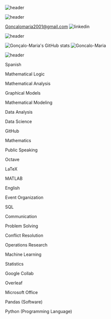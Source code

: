 ![header](https://capsule-render.vercel.app/api?type=transparent&height=75&section=header&text=Gonçalo%20Mendes%20Maria&fontSize=50&fontColor=3a2961&fontAlign=50&desc=Aspiring%20Data%20Analyst&descAlignY=82&descAlign=53&animation=fadeIn) 

![header](https://capsule-render.vercel.app/api?type=transparent&height=75&section=header&text=Social%20Media&fontSize=20&fontColor=3a2961&animation=twinkling&fontAlign=50)

Goncalomaria2001@gmail.com
![linkedin](https://www.linkedin.com/in/goncalo-mendes-maria/)

 ![header](https://capsule-render.vercel.app/api?type=transparent&height=75&section=header&text=Metrics&fontSize=20&fontColor=3a2961&animation=twinkling&fontAlign=50)

 ![Gonçalo-Maria's GitHub stats](https://github-readme-stats.vercel.app/api?username=Goncalo-Maria-2001&include_all_commits=true&count_private=true)
 ![Goncalo-Maria](https://github-readme-stats.vercel.app/api/top-langs/?username=Goncalo-Maria-2001&layout=compact&theme=default&card_width=275&langs_count=10&hide=C,CMake)
 

 ![header](https://capsule-render.vercel.app/api?type=transparent&height=75&section=header&text=skills%20and%20tools&fontSize=20&fontColor=3a2961&animation=twinkling&fontAlign=50)
   
   
Spanish

Mathematical Logic

Mathematical Analysis

Graphical Models

Mathematical Modeling

Data Analysis

Data Science

GitHub

Mathematics

Public Speaking

Octave

LaTeX

MATLAB

English

Event Organization

SQL

Communication

Problem Solving

Conflict Resolution

Operations Research

Machine Learning

Statistics

Google Collab

Overleaf

Microsoft Office

Pandas (Software)

Python (Programming Language)
